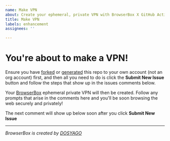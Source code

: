 ```yaml
---
name: Make VPN
about: Create your ephemeral, private VPN with BrowserBox X GitHub Actions (no affiliation)
title: Make VPN
labels: enhancement
assignees: ''

---
```


# You're about to make a VPN!

Ensure you have [forked](../fork) or [generated](../generate) this repo to your own account (not an org account) first, and then all you need to do is click the **Submit New Issue** button and follow the steps that show up in the issues comments below.

Your [BrowserBox](https://github.com/BrowserBox/BrowserBox) ephemeral private VPN will then be created. Follow any prompts that arise in the comments here and you'll be soon browsing the web securely and privately!

The next comment will show up below soon after you click **Submit New Issue**

---

*BrowserBox is created by [DOSYAGO](https://dosyago.com)*

